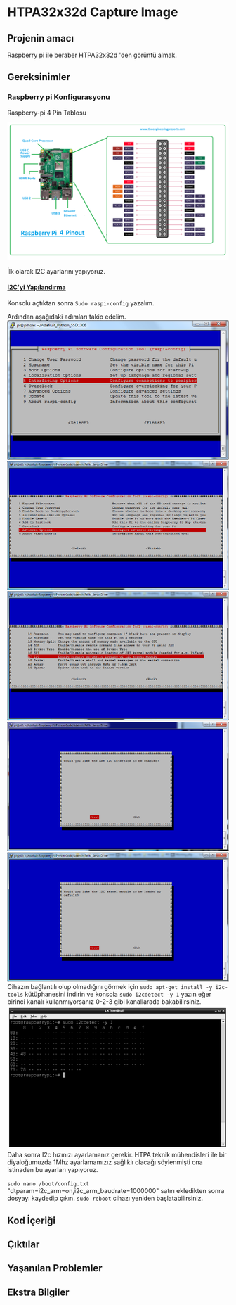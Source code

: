 # HTPA32x32d Capture Image

## Projenin amacı
Raspberry pi ile beraber HTPA32x32d 'den görüntü almak.
## Gereksinimler
### Raspberry pi Konfigurasyonu
Raspberry-pi 4 Pin Tablosu

<img src="Markdown/images/raspberry-pi-4.png">

İlk olarak I2C ayarlarını yapıyoruz.
#### [I2C'yi Yapılandırma](https://learn.adafruit.com/adafruits-raspberry-pi-lesson-4-gpio-setup/configuring-i2c)

Konsolu açtıktan sonra `Sudo raspi-config` yazalım.

Ardından aşağıdaki adımları takip edelim.
    			<img src="Markdown/images/learn_raspberry_pi_interfacing.png">
                <img src="Markdown/images/learn_raspberry_pi_advancedopt.png">
                <img src="Markdown/images/learn_raspberry_pi_i2c.png">
                <img src="Markdown/images/learn_raspberry_pi_wouldyoukindly.png">
                <img src="Markdown/images/learn_raspberry_pi_i2ckernel.png">
Cihazın bağlantılı olup olmadığını görmek için `sudo apt-get install -y i2c-tools` kütüphanesini indirin ve konsola    `sudo i2cdetect -y 1` yazın eğer birinci kanalı kullanmıyorsanız 0-2-3 gibi kanallarada bakabilirsiniz.                    
              <img src="Markdown/images/learn_raspberry_pi_i2c-detect.png">
 Daha sonra I2c hızınızı ayarlamanız gerekir. HTPA teknik mühendisleri ile bir diyaloğumuzda 1Mhz ayarlamamızız sağlıklı olacağı söylenmişti ona istinaden bu ayarları yapıyoruz.
 
 `sudo nano /boot/config.txt`
 "dtparam=i2c_arm=on,i2c_arm_baudrate=1000000" satırı ekledikten sonra dosyayı kaydedip çıkın.
 `sudo reboot` cihazı yeniden başlatabilirsiniz.

                
## Kod İçeriği
## Çıktılar
## Yaşanılan Problemler
## Ekstra Bilgiler
